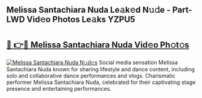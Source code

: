 ## Melissa Santachiara Nuda Le𝚊k𝚎d N𝚞𝚍e - Part-LWD Vid𝚎o Photos Le𝚊ks YZPU5

# <h2><a href="http://fbd4mna.evod.top/?m=Melissa+Santachiara+Nuda">🔗 👉🔴 Melissa Santachiara Nuda Vid𝚎o Ph𝚘t𝚘s</a></h2>

[![Melissa Santachiara Nuda N𝚞d𝚎s](https://i.imgur.com/8V9OHl7.gif)](http://fbd4mna.evod.top/?m=Melissa+Santachiara+Nuda)
Social media sensation Melissa Santachiara Nuda known for sharing lifestyle and dance content, including solo and collaborative dance performances and vlogs. Charismatic performer Melissa Santachiara Nuda, celebrated for their captivating stage presence and entertaining performances. 
